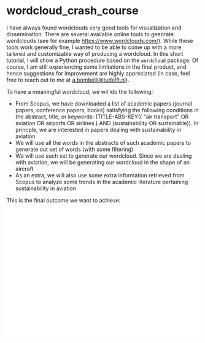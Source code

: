 # wordcloud_crash_course

I have always found wordclouds very good tools for visualization and dissemination. There are several available online tools to geenrate wordclouds (see for example https://www.wordclouds.com/). While these tools work generally fine, I wanted to be able to come up with a more tailored and customizable way of producing a wordcloud. In this short tutorial, I will show a Python procedure based on the ```wordcloud``` package. Of course, I am still experiencing some limitations in the final product, and hence suggestions for improvement are highly appreciated (in case, feel free to reach out to me at a.bombelli@tudelft.nl).

To have a meaningful wordcloud, we wil ldo the following:

* From Scopus, we have downloaded a list of academic papers (journal papers, conference papers, books) satisfying the following conditions in the abstract, title, or keywords: (TITLE-ABS-KEY(( "air transport"  OR  aviation  OR  airports  OR  airlines )  AND  (sustainability OR sustainable)). In princple, we are interested in papers dealing with sustainability in aviation
* We will use all the words in the abstracts of such academic papers to generate out set of words (with some filtering)
* We will use such set to generate our wordcloud. Since we are dealing with aviation, we will be generating our wordcloud in the shape of an aircraft
* As an extra, we will also use some extra information retrieved from Scopus to analyze some trends in the academic literature pertaining sustainability in aviation

This is the final outcome we want to achieve:

![wordcloud](https://github.com/alessandroBombelli/wordcloud_crash_course/blob/main/wordcloud.png)
